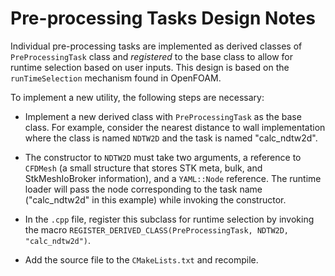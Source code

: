 
# Pre-processing Tasks Design Notes

Individual pre-processing tasks are implemented as derived classes of
`PreProcessingTask` class and *registered* to the base class to allow for
runtime selection based on user inputs. This design is based on the
`runTimeSelection` mechanism found in OpenFOAM. 

To implement a new utility, the following steps are necessary:

- Implement a new derived class with `PreProcessingTask` as the base class. For
  example, consider the nearest distance to wall implementation where the class
  is named `NDTW2D` and the task is named "calc_ndtw2d". 
  
- The constructor to `NDTW2D` must take two arguments, a reference to `CFDMesh`
  (a small structure that stores STK meta, bulk, and StkMeshIoBroker
  information), and a `YAML::Node` reference. The runtime loader will pass the
  node corresponding to the task name ("calc_ndtw2d" in this example) while
  invoking the constructor.
  
- In the `.cpp` file, register this subclass for runtime selection by invoking
  the macro `REGISTER_DERIVED_CLASS(PreProcessingTask, NDTW2D, "calc_ndtw2d")`. 
  
- Add the source file to the `CMakeLists.txt` and recompile. 
